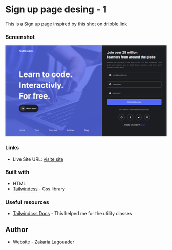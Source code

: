 # Sign up page desing - 1

This is a Sign up page inspired by this shot on dribble [link](https://dribbble.com/shots/6679166-Sign-Up-Form)


### Screenshot

![](./screenshots/screen.png)


### Links

- Live Site URL: [visite site](https://zakaria-lagouader.github.io/sign-up-page-desing-1)


### Built with


- HTML
- [Tailwindcss](https://tailwindcss.com/) - Css library



### Useful resources

- [Tailwindcss Docs](https://tailwindcss.com/docs/installation) - This helped me for the utility classes


## Author

- Website - [Zakaria Lagouader](https://zakaria-lagouader.github.io/portfolio/)
